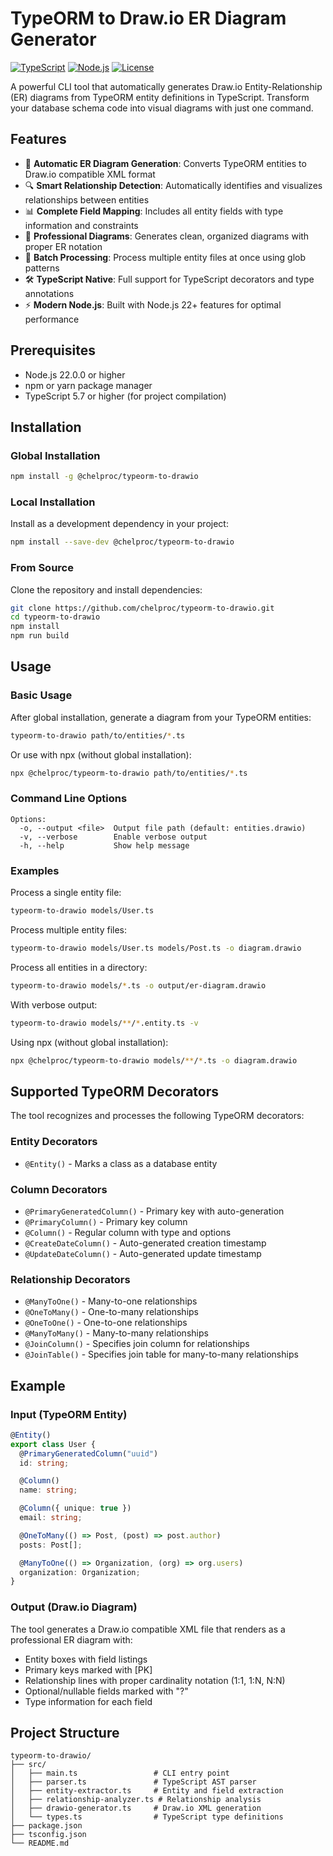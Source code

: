 # TypeORM to Draw.io ER Diagram Generator

[![TypeScript](https://img.shields.io/badge/TypeScript-5.7%2B-blue)](https://www.typescriptlang.org/)
[![Node.js](https://img.shields.io/badge/Node.js-22%2B-green)](https://nodejs.org/)
[![License](https://img.shields.io/badge/License-MIT-yellow.svg)](LICENSE)

A powerful CLI tool that automatically generates Draw.io Entity-Relationship (ER) diagrams from TypeORM entity definitions in TypeScript. Transform your database schema code into visual diagrams with just one command.

## Features

- 🚀 **Automatic ER Diagram Generation**: Converts TypeORM entities to Draw.io compatible XML format
- 🔍 **Smart Relationship Detection**: Automatically identifies and visualizes relationships between entities
- 📊 **Complete Field Mapping**: Includes all entity fields with type information and constraints
- 🎨 **Professional Diagrams**: Generates clean, organized diagrams with proper ER notation
- 📁 **Batch Processing**: Process multiple entity files at once using glob patterns
- 🛠️ **TypeScript Native**: Full support for TypeScript decorators and type annotations
- ⚡ **Modern Node.js**: Built with Node.js 22+ features for optimal performance

## Prerequisites

- Node.js 22.0.0 or higher
- npm or yarn package manager
- TypeScript 5.7 or higher (for project compilation)

## Installation

### Global Installation

```bash
npm install -g @chelproc/typeorm-to-drawio
```

### Local Installation

Install as a development dependency in your project:

```bash
npm install --save-dev @chelproc/typeorm-to-drawio
```

### From Source

Clone the repository and install dependencies:

```bash
git clone https://github.com/chelproc/typeorm-to-drawio.git
cd typeorm-to-drawio
npm install
npm run build
```

## Usage

### Basic Usage

After global installation, generate a diagram from your TypeORM entities:

```bash
typeorm-to-drawio path/to/entities/*.ts
```

Or use with npx (without global installation):

```bash
npx @chelproc/typeorm-to-drawio path/to/entities/*.ts
```

### Command Line Options

```
Options:
  -o, --output <file>  Output file path (default: entities.drawio)
  -v, --verbose        Enable verbose output
  -h, --help           Show help message
```

### Examples

Process a single entity file:

```bash
typeorm-to-drawio models/User.ts
```

Process multiple entity files:

```bash
typeorm-to-drawio models/User.ts models/Post.ts -o diagram.drawio
```

Process all entities in a directory:

```bash
typeorm-to-drawio models/*.ts -o output/er-diagram.drawio
```

With verbose output:

```bash
typeorm-to-drawio models/**/*.entity.ts -v
```

Using npx (without global installation):

```bash
npx @chelproc/typeorm-to-drawio models/**/*.ts -o diagram.drawio
```

## Supported TypeORM Decorators

The tool recognizes and processes the following TypeORM decorators:

### Entity Decorators

- `@Entity()` - Marks a class as a database entity

### Column Decorators

- `@PrimaryGeneratedColumn()` - Primary key with auto-generation
- `@PrimaryColumn()` - Primary key column
- `@Column()` - Regular column with type and options
- `@CreateDateColumn()` - Auto-generated creation timestamp
- `@UpdateDateColumn()` - Auto-generated update timestamp

### Relationship Decorators

- `@ManyToOne()` - Many-to-one relationships
- `@OneToMany()` - One-to-many relationships
- `@OneToOne()` - One-to-one relationships
- `@ManyToMany()` - Many-to-many relationships
- `@JoinColumn()` - Specifies join column for relationships
- `@JoinTable()` - Specifies join table for many-to-many relationships

## Example

### Input (TypeORM Entity)

```typescript
@Entity()
export class User {
  @PrimaryGeneratedColumn("uuid")
  id: string;

  @Column()
  name: string;

  @Column({ unique: true })
  email: string;

  @OneToMany(() => Post, (post) => post.author)
  posts: Post[];

  @ManyToOne(() => Organization, (org) => org.users)
  organization: Organization;
}
```

### Output (Draw.io Diagram)

The tool generates a Draw.io compatible XML file that renders as a professional ER diagram with:

- Entity boxes with field listings
- Primary keys marked with [PK]
- Relationship lines with proper cardinality notation (1:1, 1:N, N:N)
- Optional/nullable fields marked with "?"
- Type information for each field

## Project Structure

```
typeorm-to-drawio/
├── src/
│   ├── main.ts                 # CLI entry point
│   ├── parser.ts               # TypeScript AST parser
│   ├── entity-extractor.ts     # Entity and field extraction
│   ├── relationship-analyzer.ts # Relationship analysis
│   ├── drawio-generator.ts     # Draw.io XML generation
│   └── types.ts                # TypeScript type definitions
├── package.json
├── tsconfig.json
└── README.md
```
